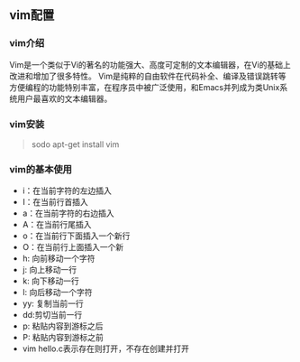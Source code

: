 ## vim配置
### vim介绍
Vim是一个类似于Vi的著名的功能强大、高度可定制的文本编辑器，在Vi的基础上改进和增加了很多特性。
Vim是纯粹的自由软件在代码补全、编译及错误跳转等方便编程的功能特别丰富，在程序员中被广泛使用，和Emacs并列成为类Unix系统用户最喜欢的文本编辑器。
### vim安装
>sodo apt-get install vim
### vim的基本使用
* i：在当前字符的左边插入
* I：在当前行首插入
* a：在当前字符的右边插入
* A：在当前行尾插入
* o：在当前行下面插入一个新行
* O：在当前行上面插入一个新
* h: 向前移动一个字符
* j: 向上移动一行
* k: 向下移动一行
* l: 向后移动一个字符
* yy: 复制当前一行
* dd:剪切当前一行
* p: 粘贴内容到游标之后
* P: 粘贴内容到游标之前
* vim hello.c表示存在则打开，不存在创建并打开
